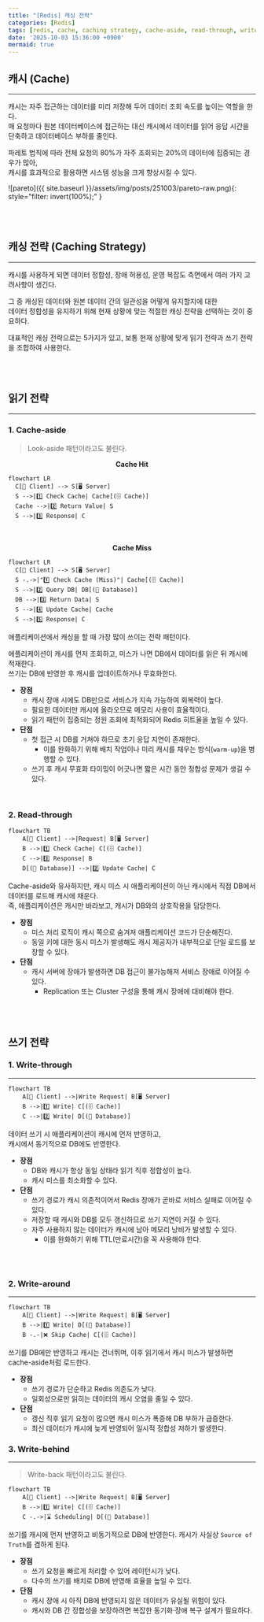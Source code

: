 ```yaml
---
title: "[Redis] 캐싱 전략"
categories: [Redis]
tags: [redis, cache, caching strategy, cache-aside, read-through, write-through, write-around, write-behind]
date: '2025-10-03 15:36:00 +0900'
mermaid: true
---
```


## 캐시 (Cache)
---

캐시는 자주 접근하는 데이터를 미리 저장해 두어 데이터 조회 속도를 높이는 역할을 한다.  
매 요청마다 원본 데이터베이스에 접근하는 대신 캐시에서 데이터를 읽어 응답 시간을 단축하고 데이터베이스 부하를 줄인다.  

파레토 법칙에 따라 전체 요청의 80%가 자주 조회되는 20%의 데이터에 집중되는 경우가 많아,  
캐시를 효과적으로 활용하면 시스템 성능을 크게 향상시킬 수 있다.

![pareto]({{ site.baseurl }}/assets/img/posts/251003/pareto-raw.png){: style="filter: invert(100%);" }

<br><br>

## 캐싱 전략 (Caching Strategy)
---

캐시를 사용하게 되면 데이터 정합성, 장애 허용성, 운영 복잡도 측면에서 여러 가지 고려사항이 생긴다.  

그 중 캐싱된 데이터와 원본 데이터 간의 일관성을 어떻게 유지할지에 대한  
데이터 정합성을 유지하기 위해 현재 상황에 맞는 적절한 캐싱 전략을 선택하는 것이 중요하다.  

대표적인 캐싱 전략으로는 5가지가 있고, 보통 현재 상황에 맞게 읽기 전략과 쓰기 전략을 조합하여 사용한다.

<br><br>

## 읽기 전략
---

### 1. Cache-aside

> Look-aside 패턴이라고도 불린다.

<p style="text-align: center;"><strong>Cache Hit</strong></p>

```mermaid
flowchart LR
  C[👥 Client] --> S[🖥️ Server]
  S -->|1️⃣ Check Cache| Cache[(🗄️ Cache)]
  Cache -->|2️⃣ Return Value| S
  S -->|3️⃣ Response| C
```

<br>

<p style="text-align: center;"><strong>Cache Miss</strong></p>

```mermaid
flowchart LR
  C[👥 Client] --> S[🖥️ Server]
  S -.->|"1️⃣ Check Cache (Miss)"| Cache[(🗄️ Cache)]
  S -->|2️⃣ Query DB| DB[(💾 Database)]
  DB -->|3️⃣ Return Data| S
  S -->|4️⃣ Update Cache| Cache
  S -->|5️⃣ Response| C
```

애플리케이션에서 캐싱을 할 때 가장 많이 쓰이는 전략 패턴이다.  

애플리케이션이 캐시를 먼저 조회하고, 미스가 나면 DB에서 데이터를 읽은 뒤 캐시에 적재한다.  
쓰기는 DB에 반영한 후 캐시를 업데이트하거나 무효화한다.

- **장점**
  - 캐시 장애 시에도 DB만으로 서비스가 지속 가능하여 회복력이 높다.
  - 필요한 데이터만 캐시에 올라오므로 메모리 사용이 효율적이다.
  - 읽기 패턴이 집중되는 정원 조회에 최적화되어 Redis 히트율을 높일 수 있다.
- **단점**
  - 첫 접근 시 DB를 거쳐야 하므로 초기 응답 지연이 존재한다.
    - 이를 완화하기 위해 배치 작업이나 미리 캐시를 채우는 방식(`warm-up`)을 병행할 수 있다.
  - 쓰기 후 캐시 무효화 타이밍이 어긋나면 짧은 시간 동안 정합성 문제가 생길 수 있다.

<br>

### 2. Read-through

```mermaid
flowchart TB
    A[👥 Client] -->|Request| B[🖥️ Server]
    B -->|1️⃣ Check Cache| C[(🗄️ Cache)]
    C -->|3️⃣ Response| B
    D[(💾 Database)] -->|2️⃣ Update Cache| C
```

Cache-aside와 유사하지만, 캐시 미스 시 애플리케이션이 아닌 캐시에서 직접 DB에서 데이터를 로드해 캐시에 채운다.  
즉, 애플리케이션은 캐시만 바라보고, 캐시가 DB와의 상호작용을 담당한다.

- **장점**
  - 미스 처리 로직이 캐시 쪽으로 숨겨져 애플리케이션 코드가 단순해진다.
  - 동일 키에 대한 동시 미스가 발생해도 캐시 제공자가 내부적으로 단일 로드를 보장할 수 있다.
- **단점**
  - 캐시 서버에 장애가 발생하면 DB 접근이 불가능해져 서비스 장애로 이어질 수 있다.
    - Replication 또는 Cluster 구성을 통해 캐시 장애에 대비해야 한다.

<br><br>

## 쓰기 전략

### 1. Write-through
---

```mermaid
flowchart TB
    A[👥 Client] -->|Write Request| B[🖥️ Server]
    B -->|1️⃣ Write| C[(🗄️ Cache)]
    C -->|2️⃣ Write| D[(💾 Database)]
```

데이터 쓰기 시 애플리케이션이 캐시에 먼저 반영하고,  
캐시에서 동기적으로 DB에도 반영한다.

- **장점**
  - DB와 캐시가 항상 동일 상태라 읽기 직후 정합성이 높다.
  - 캐시 미스를 최소화할 수 있다.
- **단점**
  - 쓰기 경로가 캐시 의존적이어서 Redis 장애가 곧바로 서비스 실패로 이어질 수 있다.
  - 저장할 때 캐시와 DB를 모두 갱신하므로 쓰기 지연이 커질 수 있다.
  - 자주 사용하지 않는 데이터가 캐시에 남아 메모리 낭비가 발생할 수 있다.
    - 이를 완화하기 위해 TTL(만료시간)을 꼭 사용해야 한다.

<br><br>

### 2. Write-around
---

```mermaid
flowchart TB
    A[👥 Client] -->|Write Request| B[🖥️ Server]
    B -->|1️⃣ Write| D[(💾 Database)]
    B -.-|❌ Skip Cache| C[(🗄️ Cache)]
```

쓰기를 DB에만 반영하고 캐시는 건너뛰며, 이후 읽기에서 캐시 미스가 발생하면 cache-aside처럼 로드한다.

- **장점**
  - 쓰기 경로가 단순하고 Redis 의존도가 낮다.
  - 일회성으로만 읽히는 데이터의 캐시 오염을 줄일 수 있다.
- **단점**
  - 갱신 직후 읽기 요청이 많으면 캐시 미스가 폭증해 DB 부하가 급증한다.
  - 최신 데이터가 캐시에 늦게 반영되어 일시적 정합성 저하가 발생한다.

### 3. Write-behind
---

> Write-back 패턴이라고도 불린다.

```mermaid
flowchart TB
    A[👥 Client] -->|Write Request| B[🖥️ Server]
    B -->|1️⃣ Write| C[(🗄️ Cache)]
    C -.->|⌛ Scheduling| D[(💾 Database)]
```

쓰기를 캐시에 먼저 반영하고 비동기적으로 DB에 반영한다. 캐시가 사실상 `Source of Truth`를 겸하게 된다.

- **장점**
  - 쓰기 요청을 빠르게 처리할 수 있어 레이턴시가 낮다.
  - 다수의 쓰기를 배치로 DB에 반영해 효율을 높일 수 있다.
- **단점**
  - 캐시 장애 시 아직 DB에 반영되지 않은 데이터가 유실될 위험이 있다.
  - 캐시와 DB 간 정합성을 보장하려면 복잡한 동기화·장애 복구 설계가 필요하다.
